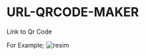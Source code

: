 # URL-QRCODE-MAKER
Link to Qr Code

For Example;
![resim](https://user-images.githubusercontent.com/83522079/131569133-1c1c0c4f-1125-48b4-9d88-a050356571bd.png)

